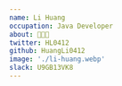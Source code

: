 ```yaml
---
name: Li Huang
occupation: Java Developer
about: 👩🏼‍💻
twitter: HL0412
github: HuangLi0412
image: './li-huang.webp'
slack: U9GB13VK8
---
```

